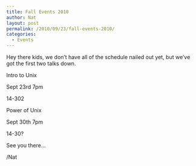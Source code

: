 ```yaml
---
title: Fall Events 2010
author: Nat
layout: post
permalink: /2010/09/23/fall-events-2010/
categories:
  - Events
---
```

Hey there kids, we don&#8217;t have all of the schedule nailed out yet, but we&#8217;ve got the first two talks down.

Intro to Unix

Sept 23rd 7pm

14-302

Power of Unix

Sept 30th 7pm

14-30?

See you there&#8230;

/Nat